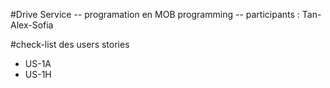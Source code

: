 #Drive Service
  -- programation en MOB programming
  -- participants : Tan-Alex-Sofia

#check-list des users stories
- US-1A
- US-1H
